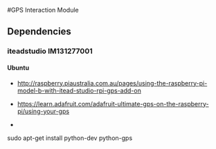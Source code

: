 #GPS Interaction Module

## Dependencies
### iteadstudio IM131277001
#### Ubuntu
* http://raspberry.piaustralia.com.au/pages/using-the-raspberry-pi-model-b-with-itead-studio-rpi-gps-add-on

* https://learn.adafruit.com/adafruit-ultimate-gps-on-the-raspberry-pi/using-your-gps

* ```
sudo apt-get install python-dev python-gps
```


